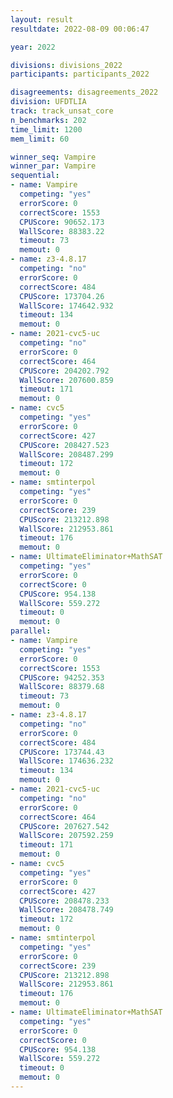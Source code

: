 ```yaml
---
layout: result
resultdate: 2022-08-09 00:06:47

year: 2022

divisions: divisions_2022
participants: participants_2022

disagreements: disagreements_2022
division: UFDTLIA
track: track_unsat_core
n_benchmarks: 202
time_limit: 1200
mem_limit: 60

winner_seq: Vampire
winner_par: Vampire
sequential:
- name: Vampire
  competing: "yes"
  errorScore: 0
  correctScore: 1553
  CPUScore: 90652.173
  WallScore: 88383.22
  timeout: 73
  memout: 0
- name: z3-4.8.17
  competing: "no"
  errorScore: 0
  correctScore: 484
  CPUScore: 173704.26
  WallScore: 174642.932
  timeout: 134
  memout: 0
- name: 2021-cvc5-uc
  competing: "no"
  errorScore: 0
  correctScore: 464
  CPUScore: 204202.792
  WallScore: 207600.859
  timeout: 171
  memout: 0
- name: cvc5
  competing: "yes"
  errorScore: 0
  correctScore: 427
  CPUScore: 208427.523
  WallScore: 208487.299
  timeout: 172
  memout: 0
- name: smtinterpol
  competing: "yes"
  errorScore: 0
  correctScore: 239
  CPUScore: 213212.898
  WallScore: 212953.861
  timeout: 176
  memout: 0
- name: UltimateEliminator+MathSAT
  competing: "yes"
  errorScore: 0
  correctScore: 0
  CPUScore: 954.138
  WallScore: 559.272
  timeout: 0
  memout: 0
parallel:
- name: Vampire
  competing: "yes"
  errorScore: 0
  correctScore: 1553
  CPUScore: 94252.353
  WallScore: 88379.68
  timeout: 73
  memout: 0
- name: z3-4.8.17
  competing: "no"
  errorScore: 0
  correctScore: 484
  CPUScore: 173744.43
  WallScore: 174636.232
  timeout: 134
  memout: 0
- name: 2021-cvc5-uc
  competing: "no"
  errorScore: 0
  correctScore: 464
  CPUScore: 207627.542
  WallScore: 207592.259
  timeout: 171
  memout: 0
- name: cvc5
  competing: "yes"
  errorScore: 0
  correctScore: 427
  CPUScore: 208478.233
  WallScore: 208478.749
  timeout: 172
  memout: 0
- name: smtinterpol
  competing: "yes"
  errorScore: 0
  correctScore: 239
  CPUScore: 213212.898
  WallScore: 212953.861
  timeout: 176
  memout: 0
- name: UltimateEliminator+MathSAT
  competing: "yes"
  errorScore: 0
  correctScore: 0
  CPUScore: 954.138
  WallScore: 559.272
  timeout: 0
  memout: 0
---
```

